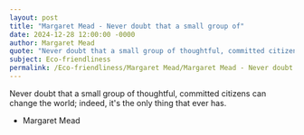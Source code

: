 ```yaml
---
layout: post
title: "Margaret Mead - Never doubt that a small group of"
date: 2024-12-28 12:00:00 -0000
author: Margaret Mead
quote: "Never doubt that a small group of thoughtful, committed citizens can change the world; indeed, it's the only thing that ever has."
subject: Eco-friendliness
permalink: /Eco-friendliness/Margaret Mead/Margaret Mead - Never doubt that a small group of
---
```


Never doubt that a small group of thoughtful, committed citizens can change the world; indeed, it's the only thing that ever has.

- Margaret Mead

